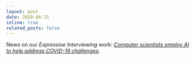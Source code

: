 ```yaml
---
layout: post
date: 2020-04-15
inline: true
related_posts: false
---
```


News on our *Expressive Interviewing* work: [*Computer scientists employ AI to help address COVID-19 challenges*](https://micl.engin.umich.edu/stories/computer-scientists-employ-ai-to-help-address-covid-19-challenges).